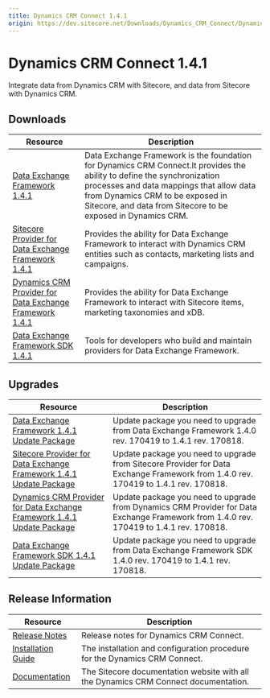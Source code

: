 ```yaml
---
title: Dynamics CRM Connect 1.4.1
origin: https://dev.sitecore.net/Downloads/Dynamics_CRM_Connect/Dynamics_CRM_Connect_1/Dynamics_CRM_Connect_1_4_1.aspx
---
```


# Dynamics CRM Connect 1.4.1

Integrate data from Dynamics CRM with Sitecore, and data from Sitecore with Dynamics CRM.

## Downloads

 | Resource | Description |
 | --- | --- |
 | [Data Exchange Framework 1.4.1](https://sitecoredev.azureedge.net/~/media/D49591A72D5045288835BDFA1A3ED11E.ashx?date=20170819T012324) | Data Exchange Framework is the foundation for Dynamics CRM Connect.It provides the ability to define the synchronization processes and data mappings that allow data from Dynamics CRM to be exposed in Sitecore, and data from Sitecore to be exposed in Dynamics CRM. |
 | [Sitecore Provider for Data Exchange Framework 1.4.1](https://sitecoredev.azureedge.net/~/media/F3F1AE5A5BA541108AC8CABD2E4FB021.ashx?date=20170819T012326) | Provides the ability for Data Exchange Framework to interact with Dynamics CRM entities such as contacts, marketing lists and campaigns. |
 | [Dynamics CRM Provider for Data Exchange Framework 1.4.1](https://sitecoredev.azureedge.net/~/media/9A08098CCF4347B7AE4331FE00427D03.ashx?date=20170819T012325) | Provides the ability for Data Exchange Framework to interact with Sitecore items, marketing taxonomies and xDB. |
 | [Data Exchange Framework SDK 1.4.1](https://sitecoredev.azureedge.net/~/media/7BE1BD736431401BA0CE58BACFBDB738.ashx?date=20170818T224729) | Tools for developers who build and maintain providers for Data Exchange Framework. |

## Upgrades

 | Resource | Description |
 | --- | --- |
 | [Data Exchange Framework 1.4.1 Update Package](https://sitecoredev.azureedge.net/~/media/F985383F5AC34CFC96679CCEE72995A8.ashx?date=20170819T012323) | Update package you need to upgrade from Data Exchange Framework 1.4.0 rev. 170419 to 1.4.1 rev. 170818. |
 | [Sitecore Provider for Data Exchange Framework 1.4.1 Update Package](https://sitecoredev.azureedge.net/~/media/D4B39DDD747E4355B411EE13A4445C8F.ashx?date=20170819T012325) | Update package you need to upgrade from Sitecore Provider for Data Exchange Framework from 1.4.0 rev. 170419 to 1.4.1 rev. 170818. |
 | [Dynamics CRM Provider for Data Exchange Framework 1.4.1 Update Package](https://sitecoredev.azureedge.net/~/media/ED4E8027213A425FB89DEE111E844DE5.ashx?date=20170819T012325) | Update package you need to upgrade from Dynamics CRM Provider for Data Exchange Framework from 1.4.0 rev. 170419 to 1.4.1 rev. 170818. |
 | [Data Exchange Framework SDK 1.4.1 Update Package](https://sitecoredev.azureedge.net/~/media/AE984645AB204A1B961651E8C2FE9525.ashx?date=20170819T012324) | Update package you need to upgrade from Data Exchange Framework SDK 1.4.0 rev. 170419 to 1.4.1 rev. 170818. |

## Release Information

 | Resource | Description |
 | --- | --- |
 | [Release Notes](https://dev.sitecore.net:443/downloads/Dynamics%20CRM%20Connect/Dynamics%20CRM%20Connect%201/Dynamics%20CRM%20Connect%201%204%201/Release%20Notes) | Release notes for Dynamics CRM Connect. |
 | [Installation Guide](https://sitecoredev.azureedge.net/~/media/276883EAD5854C28AC08FA809A42DCBE.ashx?date=20190219T100928) | The installation and configuration procedure for the Dynamics CRM Connect. |
 | [Documentation](https://doc.sitecore.com/developers/82/connectors/index.html) | The Sitecore documentation website with all the Dynamics CRM Connect documentation. |